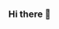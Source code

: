### Hi there 👋

<!--
**KouroshHasani/KouroshHasani** is a ✨ _special_ ✨ repository because its `README.md` (this file) appears on your GitHub profile.

Here are some ideas to get you started:

- 🔭 I’m a master's student studying at Sharif University
- 🌱 I’m currently learning Data Science and Python
- 📫 How to reach me: kuroshassani@gmail.com
